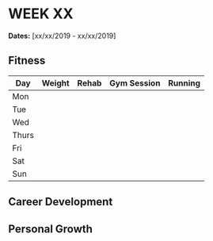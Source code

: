 # WEEK XX

**Dates:** [xx/xx/2019 - xx/xx/2019]

## Fitness

|  Day    | Weight | Rehab | Gym Session | Running |
| ------- | ------ | ----- | ----------- | ------- |
|   Mon   |        |       |             |         |
|   Tue   |        |       |             |         |
|   Wed   |        |       |             |         |
|   Thurs |        |       |             |         |
|   Fri   |        |       |             |         |
|   Sat   |        |       |             |         |
|   Sun   |        |       |             |         |


## Career Development

## Personal Growth
